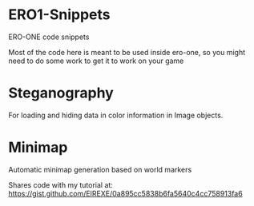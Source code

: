 # ERO1-Snippets

ERO-ONE code snippets

Most of the code here is meant to be used inside ero-one, so you might need to do some work to get it to work on your game

# Steganography

For loading and hiding data in color information in Image objects.

# Minimap

Automatic minimap generation based on world markers

Shares code with my tutorial at: https://gist.github.com/EIREXE/0a895cc5838b6fa5640c4cc758913fa6